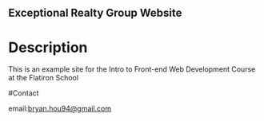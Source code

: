 Exceptional Realty Group Website
----

# Description

This is an example site for the Intro to Front-end Web Development Course at the Flatiron School

#Contact

email:bryan.hou94@gmail.com

